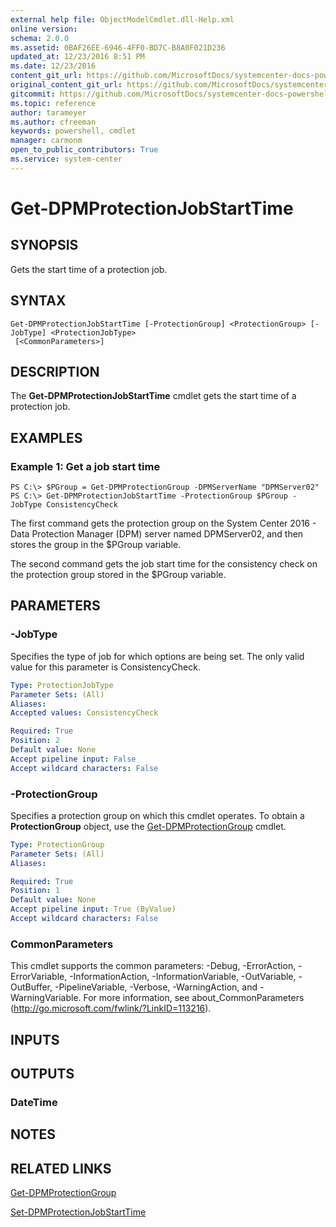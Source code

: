 ```yaml
---
external help file: ObjectModelCmdlet.dll-Help.xml
online version: 
schema: 2.0.0
ms.assetid: 0BAF26EE-6946-4FF0-BD7C-B8A0F021D236
updated_at: 12/23/2016 8:51 PM
ms.date: 12/23/2016
content_git_url: https://github.com/MicrosoftDocs/systemcenter-docs-powershell/blob/live/systemcenter-cmdlets/SystemCenter2016/DataProtectionManager/vlatest/Get-DPMProtectionJobStartTime.md
original_content_git_url: https://github.com/MicrosoftDocs/systemcenter-docs-powershell/blob/live/systemcenter-cmdlets/SystemCenter2016/DataProtectionManager/vlatest/Get-DPMProtectionJobStartTime.md
gitcommit: https://github.com/MicrosoftDocs/systemcenter-docs-powershell/blob/66515d87034fb4944dd2b7035563d20b1b00d010/systemcenter-cmdlets/SystemCenter2016/DataProtectionManager/vlatest/Get-DPMProtectionJobStartTime.md
ms.topic: reference
author: tarameyer
ms.author: cfreeman
keywords: powershell, cmdlet
manager: carmonm
open_to_public_contributors: True
ms.service: system-center
---
```


# Get-DPMProtectionJobStartTime

## SYNOPSIS
Gets the start time of a protection job.

## SYNTAX

```
Get-DPMProtectionJobStartTime [-ProtectionGroup] <ProtectionGroup> [-JobType] <ProtectionJobType>
 [<CommonParameters>]
```

## DESCRIPTION
The **Get-DPMProtectionJobStartTime** cmdlet gets the start time of a protection job.

## EXAMPLES

### Example 1: Get a job start time
```
PS C:\> $PGroup = Get-DPMProtectionGroup -DPMServerName "DPMServer02"
PS C:\> Get-DPMProtectionJobStartTime -ProtectionGroup $PGroup -JobType ConsistencyCheck
```

The first command gets the protection group on the System Center 2016 - Data Protection Manager (DPM) server named DPMServer02, and then stores the group in the $PGroup variable.

The second command gets the job start time for the consistency check on the protection group stored in the $PGroup variable.

## PARAMETERS

### -JobType
Specifies the type of job for which options are being set.
The only valid value for this parameter is ConsistencyCheck.

```yaml
Type: ProtectionJobType
Parameter Sets: (All)
Aliases: 
Accepted values: ConsistencyCheck

Required: True
Position: 2
Default value: None
Accept pipeline input: False
Accept wildcard characters: False
```

### -ProtectionGroup
Specifies a protection group on which this cmdlet operates.
To obtain a **ProtectionGroup** object, use the [Get-DPMProtectionGroup](./Get-DPMProtectionGroup.md) cmdlet.

```yaml
Type: ProtectionGroup
Parameter Sets: (All)
Aliases: 

Required: True
Position: 1
Default value: None
Accept pipeline input: True (ByValue)
Accept wildcard characters: False
```

### CommonParameters
This cmdlet supports the common parameters: -Debug, -ErrorAction, -ErrorVariable, -InformationAction, -InformationVariable, -OutVariable, -OutBuffer, -PipelineVariable, -Verbose, -WarningAction, and -WarningVariable. For more information, see about_CommonParameters (http://go.microsoft.com/fwlink/?LinkID=113216).

## INPUTS

## OUTPUTS

### DateTime

## NOTES

## RELATED LINKS

[Get-DPMProtectionGroup](xref:SystemCenter2016/DataProtectionManager/vlatest/Get-DPMProtectionGroup.md)

[Set-DPMProtectionJobStartTime](xref:SystemCenter2016/DataProtectionManager/vlatest/Set-DPMProtectionJobStartTime.md)
